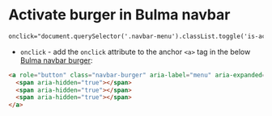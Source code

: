 # Activate burger in Bulma navbar

```html
onclick="document.querySelector('.navbar-menu').classList.toggle('is-active');document.querySelector('.navbar-burger').classList.toggle('is-active');"
```

- `onclick` - add the `onclick` attribute to the anchor `<a>` tag in the below [Bulma navbar burger](https://bulma.io/documentation/components/navbar/):

```html
<a role="button" class="navbar-burger" aria-label="menu" aria-expanded="false" data-target="navbarBasicExample">
  <span aria-hidden="true"></span>
  <span aria-hidden="true"></span>
  <span aria-hidden="true"></span>
</a>
```
